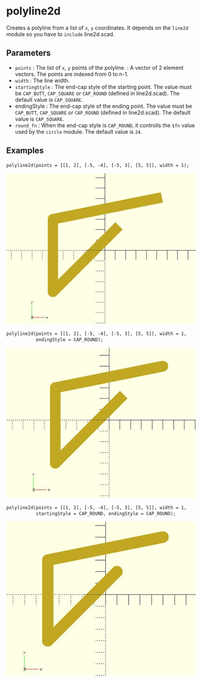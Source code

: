 # polyline2d

Creates a polyline from a list of `x`, `y` coordinates. It depends on the `line2d` module so you have to `include` line2d.scad.

## Parameters

- `points` : The list of `x`, `y` points of the polyline. : A vector of 2 element vectors. The points are indexed from 0 to n-1.
- `width` : The line width.
- `startingStyle` : The end-cap style of the starting point. The value must be `CAP_BUTT`, `CAP_SQUARE` or `CAP_ROUND` (defined in line2d.scad). The default value is `CAP_SQUARE`. 
- endingStyle : The end-cap style of the ending point. The value must be `CAP_BUTT`, `CAP_SQUARE` or `CAP_ROUND` (defined in line2d.scad). The default value is `CAP_SQUARE`. 
- `round_fn` : When the end-cap style is `CAP_ROUND`, it controlls the `$fn` value used by the `circle` module. The default value is `24`.

## Examples

	polyline2d(points = [[1, 2], [-5, -4], [-5, 3], [5, 5]], width = 1);

![polyline2d](images/lib-polyline2d-1.JPG)

    polyline2d(points = [[1, 2], [-5, -4], [-5, 3], [5, 5]], width = 1,
               endingStyle = CAP_ROUND);

![polyline2d](images/lib-polyline2d-2.JPG)

	polyline2d(points = [[1, 2], [-5, -4], [-5, 3], [5, 5]], width = 1,
               startingStyle = CAP_ROUND, endingStyle = CAP_ROUND);

![polyline2d](images/lib-polyline2d-3.JPG)